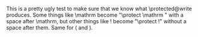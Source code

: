 This is a pretty ugly test to make sure that we know what \protected@write
produces. Some things like \mathrm become "\protect \mathrm " with a space after
\mathrm, but other things like \! become "\protect \!" without a space after them.
Same for \( and \).